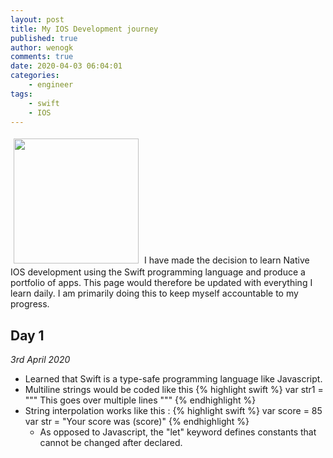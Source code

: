 ```yaml
---
layout: post
title: My IOS Development journey
published: true
author: wenogk
comments: true
date: 2020-04-03 06:04:01
categories:
    - engineer
tags:
    - swift
    - IOS
---
```

<img src="{{site.baseurl}}/assets/images/iphones.gif" style="padding:5px;align:center;width:200px;" />
I have made the decision to learn Native IOS development using the Swift programming language and produce a portfolio of apps. This page would therefore be updated with everything I learn daily. I am primarily doing this to keep myself accountable to my progress.   <!--more-->

## Day 1 
_3rd April 2020_
  * Learned that Swift is a type-safe programming language like Javascript.
  * Multiline strings would be coded like this
{% highlight swift %}
var str1 = """
This goes
over multiple
lines
"""
{% endhighlight %}
  * String interpolation works like this :
{% highlight swift %}
var score = 85
var str = "Your score was \(score)"
{% endhighlight %}
    * As opposed to Javascript, the "let" keyword defines constants that cannot be changed after declared.
